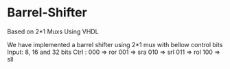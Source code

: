 # Barrel-Shifter
Based on 2*1 Muxs Using VHDL 

We have implemented a barrel shifter using 2*1 mux with bellow control bits
Input: 8, 16 and 32 bits
Ctrl :
	000 => ror
	001 => sra
	010 => srl
	011 => rol
	100 => sll
